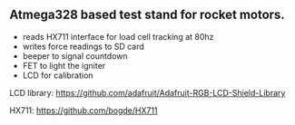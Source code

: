 ## Atmega328 based test stand for rocket motors.

* reads HX711 interface for load cell tracking at 80hz
* writes force readings to SD card
* beeper to signal countdown
* FET to light the igniter
* LCD for calibration


LCD library:
https://github.com/adafruit/Adafruit-RGB-LCD-Shield-Library

HX711:
https://github.com/bogde/HX711